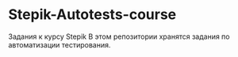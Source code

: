 # Stepik-Autotests-course
Задания к курсу Stepik
В этом репозитории хранятся задания по автоматизации тестирования.
